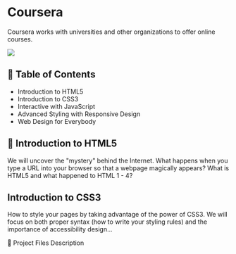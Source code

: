  # Coursera
 Coursera works with universities and other organizations to offer online courses.
 
 ![](https://s3.amazonaws.com/coursera/media/Grid_Coursera_Partners_updated.png)
 
 ## 📖 Table of Contents
 - Introduction to HTML5
 - Introduction to CSS3
 - Interactive with JavaScript
 - Advanced Styling with Responsive Design
 - Web Design for Everybody

## 📝 Introduction to HTML5
We will uncover the "mystery" behind the Internet. What happens when you type a URL into your browser so that a webpage magically appears? What is HTML5 and what happened to HTML 1 - 4? 

## Introduction to CSS3
How to style your pages by taking advantage of the power of CSS3. We will focus on both proper syntax (how to write your styling rules) and the importance of accessibility design...

💾 Project Files Description
